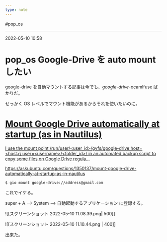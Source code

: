 ```yaml
---
type: note
---
```


#pop_os 

---
2022-05-10  10:58

# pop_os Google-Drive を auto mount したい

google-drive を自動マウントする記事は今でも、_google_-_drive_-ocamlfuse ばかりだ。

せっかく OS レベルでマウント機能があるからそれを使いたいのに。


<div class="rich-link-card-container"><a class="rich-link-card" href="https://askubuntu.com/questions/1350137/mount-google-drive-automatically-at-startup-as-in-nautilus" target="_blank">
	<div class="rich-link-image-container">
		<div class="rich-link-image" style="background-image: url('https://cdn.sstatic.net/Sites/askubuntu/Img/apple-touch-icon@2.png?v=c492c9229955')">
	</div>
	</div>
	<div class="rich-link-card-text">
		<h1 class="rich-link-card-title">Mount Google Drive automatically at startup (as in Nautilus)</h1>
		<p class="rich-link-card-description">
		I use the mount point /run/user/&lt;user_id&gt;/gvfs/google-drive:host=&lt;host&gt;\,user=&lt;username&gt;/&lt;folder_id&gt;/ in an automated backup script to copy some files on Google Drive regula...
		</p>
		<p class="rich-link-href">
		https://askubuntu.com/questions/1350137/mount-google-drive-automatically-at-startup-as-in-nautilus
		</p>
	</div>
</a></div>

```shell
$ gio mount google-drive://address@gmail.com
```

これでイケる。

super + A --> System --> 自動起動するアプリケーション
に登録する。

![[スクリーンショット 2022-05-10 11.08.39.png| 500]]

![[スクリーンショット 2022-05-10 11.10.44.png | 400]]

出来た。
